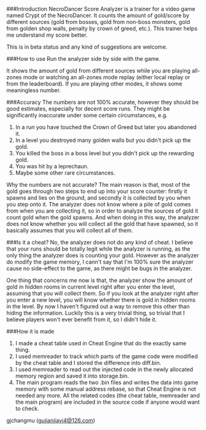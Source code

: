 ###Introduction
NecroDancer Score Analyzer is a trainer for a video game named Crypt of the NecroDancer. It counts the amount of gold/score by different sources (gold from bosses, gold from non-boss monsters, gold from golden shop walls, penalty by crown of greed, etc.). This trainer helps me understand my score better.

This is in beta status and any kind of suggestions are welcome.

###How to use
Run the analyzer side by side with the game. 

It shows the amount of gold from different sources while you are playing all-zones mode or watching an all-zones mode replay (either local replay or from the leaderboard). If you are playing other modes, it shows some meaningless number.

###Accuracy
The numbers are not 100% accurate, however they should be good estimates, especially for decent score runs. They might be significantly inaccurate under some certain circumstances, e.g.

1. In a run you have touched the Crown of Greed but later you abandoned it.
2. In a level you destroyed many golden walls but you didn't pick up the gold.
3. You killed the boss in a boss level but you didn't pick up the rewarding gold.
4. You was hit by a leprechaun.
5. Maybe some other rare circumstances.

Why the numbers are not accurate? The main reason is that, most of the gold goes through two steps to end up into your score counter: firstly it spawns and lies on the ground, and secondly it is collected by you when you step onto it. The analyzer does not know where a pile of gold comes from when you are collecting it, so in order to analyze the sources of gold it count gold when the gold spawns. And when doing in this way, the analyzer does not know whether you will collect all the gold that have spawned, so it basically assumes that you will collect all of them. 

###Is it a cheat?
No, the analyzer does not do any kind of cheat. I believe that your runs should be totally legit while the analyzer is running, as the only thing the analyzer does is counting your gold. However as the analyzer do modify the game memory, I cann't say that I'm 100% sure the analyzer cause no side-effect to the game, as there might be bugs in the analyzer.

One thing that concerns me now is that, the analyzer show the amount of gold in hidden rooms in current level right after you enter the level, assuming that you will collect them. So if you look at the analyzer right after you enter a new level, you will know whether there is gold in hidden rooms in the level. By now I haven't figured out a way to remove this other than hiding the information. Luckily this is a very trivial thing, so trivial that I believe players won't ever benefit from it, so I didn't hide it.

###How it is made
1. I made a cheat table used in Cheat Engine that do the exactly same thing.
2. I used memreader to track which parts of the game code were modified by the cheat table and I stored the difference into diff.bin. 
3. I used memreader to read out the injected code in the newly allocated memory region and saved it into storage.bin.
4. The main program reads the two .bin files and writes the data into game memory with some manual address rebase, so that Cheat Engine is not needed any more.
All the related codes (the cheat table, memreader and the main program) are included in the source code if anyone would want to check.

gjchangmu (gujianjiayi4@126.com)